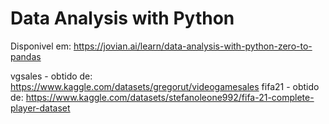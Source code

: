 # Data Analysis with Python
Disponivel em: https://jovian.ai/learn/data-analysis-with-python-zero-to-pandas

vgsales - obtido de: https://www.kaggle.com/datasets/gregorut/videogamesales
fifa21 - obtido de: https://www.kaggle.com/datasets/stefanoleone992/fifa-21-complete-player-dataset
